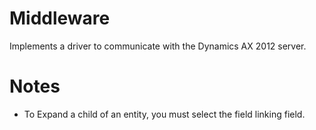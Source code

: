 # Middleware 
Implements a driver to communicate with the Dynamics AX 2012 server.

# Notes
* To Expand a child of an entity, you must select the field linking field.